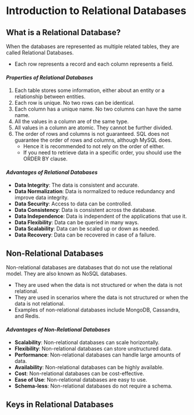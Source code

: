 # Introduction to Relational Databases
## What is a Relational Database?
When the databases are represented as multiple related tables, they are called Relational Databases.
- Each row represents a record and each column represents a field.

#### _Properties of Relational Databases_
1. Each table stores some information, either about an entity or a relationship between entities.
2. Each row is unique. No two rows can be identical.
3. Each column has a unique name. No two columns can have the same name.
4. All the values in a column are of the same type.
5. All values in a column are atomic. They cannot be further divided.
6. The order of rows and columns is not guaranteed. SQL does not guarantee the order of rows and columns, although MySQL does.
   - Hence it is recommended to not rely on the order of either.
   - If you need to retrieve data in a specific order, you should use the ORDER BY clause.

#### _Advantages of Relational Databases_
- **Data Integrity**: The data is consistent and accurate.
- **Data Normalization**: Data is normalized to reduce redundancy and improve data integrity.
- **Data Security**: Access to data can be controlled.
- **Data Consistency**: Data is consistent across the database.
- **Data Independence**: Data is independent of the applications that use it.
- **Data Flexibility**: Data can be queried in many ways.
- **Data Scalability**: Data can be scaled up or down as needed.
- **Data Recovery**: Data can be recovered in case of a failure.

## Non-Relational Databases
Non-relational databases are databases that do not use the relational model. They are also known as NoSQL databases.
- They are used when the data is not structured or when the data is not relational.
- They are used in scenarios where the data is not structured or when the data is not relational.
- Examples of non-relational databases include MongoDB, Cassandra, and Redis.

#### _Advantages of Non-Relational Databases_
- **Scalability**: Non-relational databases can scale horizontally.
- **Flexibility**: Non-relational databases can store unstructured data.
- **Performance**: Non-relational databases can handle large amounts of data.
- **Availability**: Non-relational databases can be highly available.
- **Cost**: Non-relational databases can be cost-effective.
- **Ease of Use**: Non-relational databases are easy to use.
- **Schema-less**: Non-relational databases do not require a schema.

## Keys in Relational Databases
